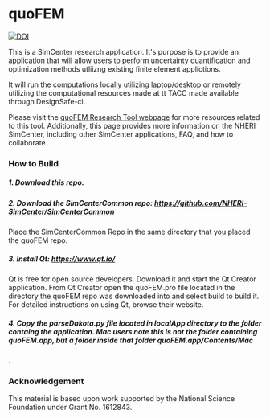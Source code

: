 # quoFEM

[![DOI](https://zenodo.org/badge/DOI/10.5281/zenodo.3466061.svg)](https://doi.org/10.5281/zenodo.3466061)


This is a SimCenter research application. It's purpose is to provide
an application that will allow users to perform uncertainty
quantification and optimization methods utliizng existing finite
element applictions.

It will run the computations locally utilizing laptop/desktop or
remotely utilizing the computational resources made at tt TACC made
available through DesignSafe-ci.

Please visit the [quoFEM Research Tool webpage](https://simcenter.designsafe-ci.org/research-tools/quofem-application/)
for more resources related to this tool. Additionally, this page
provides more information on the NHERI SimCenter, including other SimCenter
applications, FAQ, and how to collaborate.

### How to Build
##### 1. Download this repo.

##### 2. Download the SimCenterCommon repo: https://github.com/NHERI-SimCenter/SimCenterCommon

Place the SimCenterCommon Repo in the same directory that you placed the quoFEM repo.

##### 3. Install Qt: https://www.qt.io/

Qt is free for open source developers. Download it and start the Qt Creator application. From Qt Creator open the quoFEM.pro file located in the directory the quoFEM repo was downloaded into and select build to build it. For detailed instructions on using Qt, browse their website.

##### 4. Copy the parseDakota.py file located in localApp directory to the folder containg the application. Mac users note this is not the folder containing quoFEM.app, but a folder inside that folder quoFEM.app/Contents/Mac
.
### Acknowledgement

This material is based upon work supported by the National Science Foundation under Grant No. 1612843.
